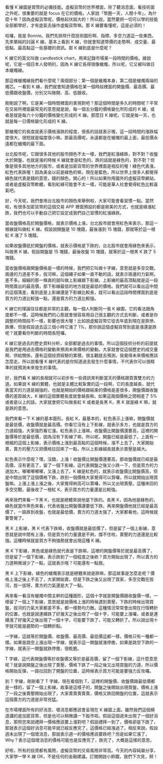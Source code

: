 看懂 K 線圖是買幣的必備技能。虛擬貨幣的世界裡面，除了聽消息面、看技術面之外呢，很重要的就是 focus 在它的價格。人家說「幣圈一天，人間十年」，為什麼十年？因為虛擬貨幣呢，價格起伏超大的！所以說，當然要把一切可以學的技能全部都學好，才有底氣去操作虛擬貨幣嘛。那 K 線要看懂呢，這是必須的！

哈囉，我是 Bonnie。我們先排除什麼技術圖形啊、指標、多空力道這一些東西，先來單純的討論 K 線。基本上看到 K 線，你就會知道幣價的走勢啊、成交量、最低點、最高點這一些基礎的資訊。那 K 線到底是什麼呢？

K 線它的英文叫做 candlestick chart，用來記錄市場某一段時間的價格。據說呢，它是一個日本人發明的，因為 K 線它長得很像蠟燭，所以呢，它又被叫做日本蠟燭線。

那這條蠟燭線我們看什麼呢？兩個部分：第一個是蠟燭本身，第二個是蠟燭兩端的燭芯。一看到 K 線，我們就會知道價格在某一個時段裡面的開盤價、最高價、最低價跟收盤價，分別又叫做開、高、低跟收。

剛剛說了啊，它是某一個時間裡面的表現對吧？那這個時間是多久的時間呢？平常在交易所裡面最常見的意思就是說，每一個五分鐘的價格變化所形成的 K 線，或者是就是每六十分鐘的價格變化形成的 K 線。那麼日 K 線呢，它就是每一天，也就是每一日價格變化形成的 K 線。

那蠟燭它的長度就表示價格漲跌的程度，很長的話就表示喔，這一段時間的漲跌幅度很大，很短就是幅度很小嘛。那最高價呢，永遠都是在蠟燭的最上面，最低價永遠都在蠟燭的最下面。

台北股市呢，它跟很多其他的股市顏色不太一樣，我們是紅漲綠跌，對不對？收盤大於開盤，也就是漲的時候 K 線就會是紅色的，跌的話就是綠色的，對不對？但像是很多其他地方的股市，或者是加密貨幣的世界裡面是相反的喔！綠色代表漲，紅色代表跌喔！因為美金以前是綠色的嘛，現在是藍色，所以世界上很多人都覺得綠色就代表是錢的意思，錢的顏色，開心的！所以如果你用國外的虛擬貨幣網站，或者是虛擬貨幣軟體，看到紅綠可能會不太一樣，可能是華人社會覺得紅色比較喜氣吧。

好，今天呢，我們會用台北股市的顏色來舉例啦，大家可能會看習慣一點。當然啦，有很多加密貨幣的這個交易 APP 裡面預設的都是歐美的方式，也就是綠漲紅跌，我們也可以手動自己把它設定成我們自己習慣的紅漲綠跌。

當收盤價格高於開盤價格，就表示價格上漲，台北股市就會用紅色來表示，那這一根線就叫做紅 K 線。假設說開盤是 10 塊錢，最後漲到 15 塊錢，那就等於這一根紅 K 漲了 5 塊錢。

如果收盤價低於開盤的價格，就表示價格是下跌的，台北股市就會用綠色來表示，叫做黑 K 線。假設開盤是 15 塊錢，最後收盤 10 塊錢，就等於這一根黑 K 跌了 5 塊錢。

當收盤價格跟開盤價格是一樣的時候，我們把它叫做十字線，意思就是多空交戰，兩邊的力道差不多，拔河嘛，這個繩子如果一直不動的話，就表示兩邊的力氣啊，差不多。細細的那一條直的就叫做上影線跟下影線。上影線的最高頂點就是這一段時間賣出的最高價，那下影線最低的地方就是最低的價格。我們就可以看出這中間的這個落差，看到底是上影線還是下影線比較長，就可以看出這段時間裡面到底是買方的力道比較強一點，還是賣方的力道比較強。

K 線它的理論往往都是非常的主觀，每一個人判斷同一張 K 線圖，它的看法跟角度都不一樣。這時候我們的心態就會很容易用自己很主觀的方式去判斷，或者是你調整的時間段不一樣，影響也很大喔！比如說虛擬貨幣它從去年底到現在是跌慘、跌爆，但是假設過去這三個小時它漲了 1%，那你說這個虛擬貨幣到底是漲還是跌呢？就要看你判斷的時間長短囉。

K 線它是過去的歷史資料分析，全部都是過去的事情。所以這個技術分析的前提就是我們是用過去價格的變動來預測未來價格的變動。大家就會從這個歷史的成交量啊、供給關係，還有這個投資經驗的累積，很主觀就去預測，我覺得未來價格應該怎麼走。所以說看懂 K 線代表的是你知道過去發生什麼事情，不代表你可以很精準的就預測未來發生的事情。

好，我們看 K 線的長相就可以初步有一些資訊來判斷當天的價格跟買賣雙方的力道。如果說 K 線的實體，也就是主體比較紮實的這一段啊，它的長度越長，就代表當天的力道是越強的，也就是開始的價格跟結束的價格是差很多，開盤價跟收盤價的差距越大，K 線的這個實體長度就會越長嘛。如果這兩個價格之間相差了 5% 或者是以上的話，大家就會把它叫做長紅 K 或者是長黑 K，黑 K 就是綠 K 嘛，就是跌的意思。

我們來看一下 K 線的基本圖形。長紅 K，最基本的，紅色表示上漲嘛，開盤價就是最低價，收盤價就是最高價。你看它沒有上下影線，就表示多方，也就是買方的力道超強，大家強烈看它漲。紅色表示上漲嘛，收盤價比開盤價還要高，這裡的開盤價等於是最低價，因為沒有下影線了嘛，所以呢，開盤已經是最低了。上面有一根細的這個上影線，表示價格上漲到最高點的這個時候，漲不上去了，大家開始賣，賣方的壓力又把價格拉回來了一點，所以上影線越長就表示賣壓是越大。

紅色表示什麼呢？嘿，沒錯，上漲！收盤價比開盤價還要高，那收盤價就已經是最高價，沒有更高了，留了一個下影線。這代表開盤之後又小跌一下，但是買方的力道加大，嘟嘟嘟嘟嘟，又漲上去了。K 線是紅色的，就表示收盤價比開盤價高，但是中間出現了這個價格下跌，跌到一個價格大家覺得可以買囉，所以就開始出現買盤嘛。上漲上漲上漲之後，大家覺得夠高可以賣囉，所以又出現賣壓。這種來回的多空交戰，最後收了一根紅 K，表示買方的力量還是比較強。

再來我們來看一下黑 K，也就是總體來說他是下跌的。長黑 K，因為他是綠色的，綠色就當作黑色來看，代表收盤比開盤價還要低下跌。再來開盤價他就已經是最高價了，一路跌到收盤，也就是最低價，賣方的力道太強了，大家都看他，這時候就要警覺了。

黑 K 上影線，黑 K 代表下跌嘛，收盤價就是最低價了，但是留了一個上影線，意思就是說中間有上漲，但是買方的力量還是不夠，撐不住啦，賣壓的力道還是比較強。這種時候就是買方不夠強勢就會出現這種 K 線。

黑 K 下影線，黑色或是綠色就代表是下跌嘛，這裡的開盤價等於就是最高價了，但是留了一個下影線，表示跌到了一個程度之後欸？買方開始出現了，所以賣方的力道稍微減少了一點，這就表示哦？可能還有一點救。

黑 K 上下影線，綠色的蠟燭表示就是總體來說是跌嘛，那這故事是怎麼走呢？價格上漲之後上不去了，大家開始賣，但是下跌之後又出現了買家，多空交戰在拔河，拔一拔呀，賣方的力氣還是大了一點。

再來看一看沒有蠟燭中間主幹的這種圖形，這個十字就是開盤價跟收盤價一樣，一樣留了一個上下影線，意思就是說價格上漲的時候遇到賣壓，下跌的時候出現買盤，拔河的力氣大家都差不多，都一樣勢均力敵。這種情況常常會出現在行情轉折的位置，也就是說連續跌了好幾天之後出現了一個十字，可能要上漲囉，或者是連續漲了好幾天之後出現了一個十字，可能要下跌了，可能又轉折了。所以說出現十字就可能是趨勢的一個轉折點。

一字線，這就等於開盤價、收盤價、最高價、最低價這都一樣，價格只有一種都一樣。如果是跳空上漲出現一字線，就表示這一開盤就漲停擔，如果是跳空下跌的一字線，就表示一開盤就跌停擔，很乾脆。

T 字線，這代表開盤價等於收盤價又等於是最高價，留了一個下影線，這什麼意思呢？就是說開盤之後出現了賣壓，價格下跌了一段之後又出現買盤的力道，所以價格開始反彈，一路拉回到了開盤的位置，這時候表示買方可能是要強力反攻囉。

到 T 字線，剛剛看了 T 字線，現在看個到 T，這裡的開盤價、收盤價跟最低價都是一樣的，留了一個上影線。故事是這樣子的，開盤之後開始出現買盤，價格上漲了一段之後賣壓開始出現了，大家賣賣賣賣賣，價格又跌回開盤的位置，這就表示這個賣方的力道是非常兇猛。

在市場裡面所有的好消息、壞消息都應該會呈現在 K 線圖上面。雖然我們這個頻道講的是加密貨幣，但是也可以稍微講一下股市啦。假設這個週末出現了一個好消息，那照您來說禮拜一價格應該要上漲對吧？假設禮拜一到了，價格卻是下跌了，那就表示這個好消息可能早就已經反應完了，這價格已經漲過了。相反來說，假設週末出現了一個壞消息，那就表示週一的價格應該要跌吧？但是如果它漲了，Why？表示這個壞消息的價格可能也是反應完了，跌完了，大概是這樣的意思。

好啦，所有的投資都有風險，虛擬貨幣的交易風險非常高。今天的內容純屬分享，大家學一學 K 線 OK，不是任何的金融建議。訂閱開啟小鈴鐺，我們下次見，掰！
